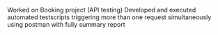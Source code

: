 Worked on Booking project (API testing)
Developed and executed automated testscripts triggering more than one request simultaneously using postman with fully summary report
